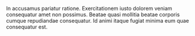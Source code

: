 In accusamus pariatur ratione. Exercitationem iusto dolorem veniam consequatur amet non possimus. Beatae quasi mollitia beatae corporis cumque repudiandae consequatur. Id animi itaque fugiat minima eum quae consequatur est.